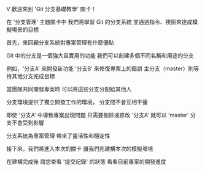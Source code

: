 V
歡迎來到 
'Git 分支基礎教學' 關卡！

在 '分支管理' 主題關卡中
我們將學習 Git 的分支系統
並通過指令、視窗來達成模擬場景的目標

首先，來回顧分支系統對專案管理有什麼優點

Git 中的分支是一個強大且實用的功能
我們可以創建多個不同名稱和用途的分支

例如，'分支A' 來開發新功能
'分支B' 來修復專案上的錯誤
主分支（master）則等待其他分支完成目標

當團隊共同開發專案時
可以將這些分支分配給其他人

分支環境提供了獨立開發工作的環境，
分支間不會互相干擾

即使 '分支A' 中導致專案出現問題
只需要刪除或修改 '分支A' 就可以
'master' 分支不會受到影響

分支系統為專案管理
帶來了靈活性和穩定性

接下來，我們將進入本次的關卡
讓我們先建構本次的模擬環境

在建構完成後
請您查看 '提交記錄' 的狀態
看看目前專案的開發進度